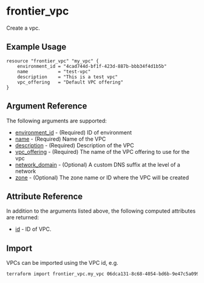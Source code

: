 # frontier_vpc

Create a vpc.

## Example Usage

```hcl
resource "frontier_vpc" "my_vpc" {
    environment_id = "4cad744d-bf1f-423d-887b-bbb34f4d1b5b"
    name           = "test-vpc"
    description    = "This is a test vpc"
    vpc_offering   = "Default VPC offering"
}
```

## Argument Reference

The following arguments are supported:

- [environment_id](#environment_id) - (Required) ID of environment
- [name](#name) - (Required) Name of the VPC
- [description](#description) - (Required) Description of the VPC
- [vpc_offering](#vpc_offering) - (Required) The name of the VPC offering to use for the vpc
- [network_domain](#network_domain) - (Optional) A custom DNS suffix at the level of a network
- [zone](#zone) - (Optional) The zone name or ID where the VPC will be created

## Attribute Reference

In addition to the arguments listed above, the following computed attributes are returned:

- [id](#id) - ID of VPC.

## Import

VPCs can be imported using the VPC id, e.g.

```bash
terraform import frontier_vpc.my_vpc 06dca131-8c68-4054-bd6b-9e47c5a099ea
```
